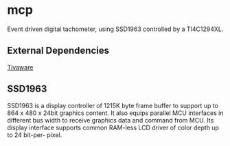 # mcp
Event driven digital tachometer, using SSD1963 controlled by a TI4C1294XL.
## External Dependencies
[Tivaware](http://software-dl.ti.com/tiva-c/SW-TM4C/latest/index_FDS.html)
## SSD1963
SSD1963 is a display controller of 1215K byte frame buffer to support up to 864 x 480 x 24bit graphics
content. It also equips parallel MCU interfaces in different bus width to receive graphics data and command
from MCU. Its display interface supports common RAM-less LCD driver of color depth up to 24 bit-per-
pixel.
